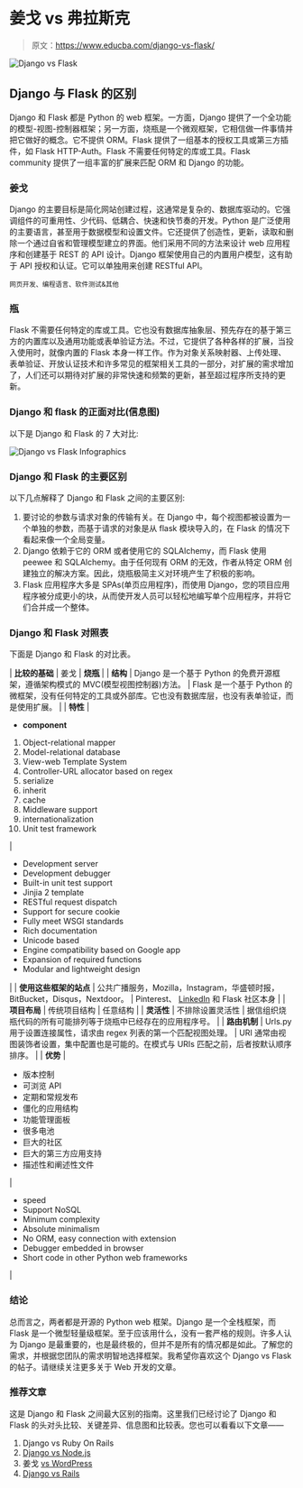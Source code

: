 # 姜戈 vs 弗拉斯克

> 原文：<https://www.educba.com/django-vs-flask/>

![Django vs Flask](img/d134e1bae128f9e5b826f45bccc8ffff.png)



## Django 与 Flask 的区别

Django 和 Flask 都是 Python 的 web 框架。一方面，Django 提供了一个全功能的模型-视图-控制器框架；另一方面，烧瓶是一个微观框架，它相信做一件事情并把它做好的概念。它不提供 ORM。Flask 提供了一组基本的授权工具或第三方插件，如 Flask HTTP-Auth。Flask 不需要任何特定的库或工具。Flask community 提供了一组丰富的扩展来匹配 ORM 和 Django 的功能。

### 姜戈

Django 的主要目标是简化网站创建过程，这通常是复杂的、数据库驱动的。它强调组件的可重用性、少代码、低耦合、快速和快节奏的开发。Python 是广泛使用的主要语言，甚至用于数据模型和设置文件。它还提供了创造性，更新，读取和删除一个通过自省和管理模型建立的界面。他们采用不同的方法来设计 web 应用程序和创建基于 REST 的 API 设计。Django 框架使用自己的内置用户模型，这有助于 API 授权和认证。它可以单独用来创建 RESTful API。

<small>网页开发、编程语言、软件测试&其他</small>

### 瓶

Flask 不需要任何特定的库或工具。它也没有数据库抽象层、预先存在的基于第三方的内置库以及通用功能或表单验证方法。不过，它提供了各种各样的扩展，当投入使用时，就像内置的 Flask 本身一样工作。作为对象关系映射器、上传处理、表单验证、开放认证技术和许多常见的框架相关工具的一部分，对扩展的需求增加了，人们还可以期待对扩展的非常快速和频繁的更新，甚至超过程序所支持的更新。

### Django 和 flask 的正面对比(信息图)

以下是 Django 和 Flask 的 7 大对比:

![Django vs Flask Infographics](img/11b1b2bf9248ce32dff8cca73d574188.png)



### Django 和 Flask 的主要区别

以下几点解释了 Django 和 Flask 之间的主要区别:

1.  要讨论的参数与请求对象的传输有关。在 Django 中，每个视图都被设置为一个单独的参数，而基于请求的对象是从 flask 模块导入的，在 Flask 的情况下看起来像一个全局变量。
2.  Django 依赖于它的 ORM 或者使用它的 SQLAlchemy，而 Flask 使用 peewee 和 SQLAlchemy。由于任何现有 ORM 的无效，作者从特定 ORM 创建独立的解决方案。因此，烧瓶极简主义对环境产生了积极的影响。
3.  Flask 应用程序大多是 SPAs(单页应用程序)，而使用 Django，您的项目应用程序被分成更小的块，从而使开发人员可以轻松地编写单个应用程序，并将它们合并成一个整体。

### Django 和 Flask 对照表

下面是 Django 和 Flask 的对比表。

| **比较的基础** | 姜戈 | **烧瓶** |
| **结构** | Django 是一个基于 Python 的免费开源框架，遵循架构模式的 MVC(模型视图控制器)方法。 | Flask 是一个基于 Python 的微框架，没有任何特定的工具或外部库。它也没有数据库层，也没有表单验证，而是使用扩展。 |
| **特性** | 

*   **component**

1.  Object-relational mapper
2.  Model-relational database
3.  View-web Template System
4.  Controller-URL allocator based on regex
5.  serialize
6.  inherit
7.  cache
8.  Middleware support
9.  internationalization
10.  Unit test framework

 | 

*   Development server
*   Development debugger
*   Built-in unit test support
*   Jinjia 2 template
*   RESTful request dispatch
*   Support for secure cookie
*   Fully meet WSGI standards
*   Rich documentation
*   Unicode based
*   Engine compatibility based on Google app
*   Expansion of required functions
*   Modular and lightweight design

 |
| **使用这些框架的站点** | 公共广播服务，Mozilla，Instagram，华盛顿时报，BitBucket，Disqus，Nextdoor。 | Pinterest、 [LinkedIn](https://www.educba.com/linkedin-website/) 和 Flask 社区本身 |
| **项目布局** | 传统项目结构 | 任意结构 |
| **灵活性** | 不排除设置灵活性 | 据信组织烧瓶代码的所有可能排列等于烧瓶中已经存在的应用程序号。 |
| **路由机制** | Urls.py 用于设置连接属性，请求由 regex 列表的第一个匹配视图处理。 | URI 通常由视图装饰者设置，集中配置也是可能的。在模式与 URIs 匹配之前，后者按默认顺序排序。 |
| **优势** | 

*   版本控制
*   可浏览 API
*   定期和常规发布
*   僵化的应用结构
*   功能管理面板
*   很多电池
*   巨大的社区
*   巨大的第三方应用支持
*   描述性和阐述性文件

 | 

*   speed
*   Support NoSQL
*   Minimum complexity
*   Absolute minimalism
*   No ORM, easy connection with extension
*   Debugger embedded in browser
*   Short code in other Python web frameworks

 |

### 结论

总而言之，两者都是开源的 Python web 框架。Django 是一个全栈框架，而 Flask 是一个微型轻量级框架。至于应该用什么，没有一套严格的规则。许多人认为 Django 是最重要的，也是最终极的，但并不是所有的情况都是如此。了解您的需求，并根据您团队的需求明智地选择框架。我希望你喜欢这个 Django vs Flask 的帖子。请继续关注更多关于 Web 开发的文章。

### 推荐文章

这是 Django 和 Flask 之间最大区别的指南。这里我们已经讨论了 Django 和 Flask 的头对头比较、关键差异、信息图和比较表。您也可以看看以下文章——

1.  Django vs Ruby On Rails
2.  [Django vs Node.js](https://www.educba.com/django-vs-node-js/)
3.  姜戈 [vs WordPress](https://www.educba.com/wordpress-vs-django/)
4.  [Django vs Rails](https://www.educba.com/django-vs-rails/)





